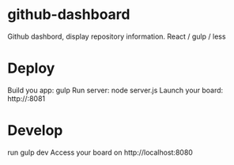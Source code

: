 # github-dashboard
Github dashbord, display repository information.
React / gulp / less

# Deploy

Build you app: gulp
Run server: node server.js
Launch your board: http://<IP>:8081

# Develop

run gulp dev
Access your board on http://localhost:8080

